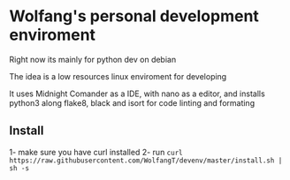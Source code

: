 Wolfang's personal development enviroment
=========================================

Right now its mainly for python dev on debian

The idea is a low resources linux enviroment for developing

It uses Midnight Comander as a IDE, with nano as a editor,
and installs python3 along flake8, black and isort for code linting and formating


Install
-------

1- make sure you have curl installed
2- run `curl https://raw.githubusercontent.com/WolfangT/devenv/master/install.sh | sh -s`
